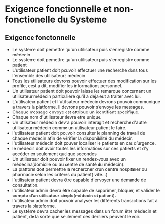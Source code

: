 # Exigence fonctionnelle et non-fonctionelle du Systeme
## Exigence fonctonnelle 
- Le systeme doit pemettre qu'un utilisateur puis s'enregistre comme médecin 
- Le systeme doit pemettre qu'un utilisateur puis s'enregistre comme patient 
- L'utilisateur patient doit pouvoir effectuer une recherche dans tous l'ensemble des utilisateurs médecin. 
- Tous les utilisateurs dovrons pouvoir effectuer des modification sur les profile, cest a dit, modifier les informations personnel. 
- Un utilisateur patient doit pouvoir laisse les remarque concernant un utilisateur médecin particuliere qu'il a deja eut a traiter avec lui. 
- L'utilisateur patient et l'utilisateur médecin devrons pouvoir communique a travers la platforme. Il devrons pouvoir s'envoye les messages. 
- Chaque message envoye est attribue un identifiant specifique.
- Chaque nom d'utilisateur devra etre unique.
- Un utlisateur médecin devra pouvoir interagit et recherche d'autre utilisateur médecin comme un utilisateur patient le faire.   
- l'utilisateur patient doit pouvoir consulter le planning de travail de chaque médecin afin de vérifier la disponibilité du médecin.
- l'utilisateur médecin doit pouver localiser le patients en cas d’urgence. 
- le médecin doit avoir toutes les informations sur ces patients et d’y accéder en seulement quelque secondes
- Un utilisateur doit pouvoir fixer un rendez-vous avec un médecina(domicile ou au centre de santé du médecin).
- La platform doit permettre la rechercher d'un centre hospitalier ou pharmacie selon les critères du patient( ville…)
- l'utilisateur patient devra être capable d'envoyer une demande de consultation.  
- l'utilisateur admin devra être capable de supprimer, bloquer, et valider le compte d'un utilisateur simple(médecin et patient). 
- l'utilisateur admin doit pouvoir analyser les différents transactions fait à travers la plateforme. 
- Le système devra cacher les messages dans un forum être médecin et patient, de la sorte que seulement ces derniers peuvent le voir. 
